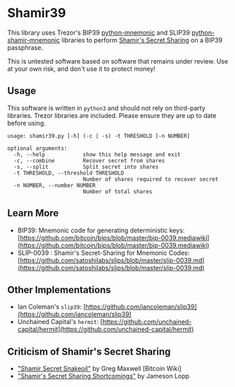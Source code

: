 # Shamir39

This library uses Trezor's BIP39 [python-mnemonic](https://github.com/trezor/python-mnemonic) and SLIP39 [python-shamir-mnemonic](https://github.com/trezor/python-shamir-mnemonic) libraries to perform [Shamir's Secret Sharing](https://en.wikipedia.org/wiki/Shamir's_Secret_Sharing) on a BIP39 passphrase.

This is untested software based on software that remains under review. Use at your own risk, and don't use it to protect money!

## Usage

This software is written in `python3` and should not rely on third-party libraries. Trezor libraries are included. Please ensure they are up to date before using.

```
usage: shamir39.py [-h] (-c | -s) -t THRESHOLD [-n NUMBER]

optional arguments:
  -h, --help            show this help message and exit
  -c, --combine         Recover secret from shares
  -s, --split           Split secret into shares
  -t THRESHOLD, --threshold THRESHOLD
                        Number of shares required to recover secret
  -n NUMBER, --number NUMBER
                        Number of total shares
```

## Learn More

* BIP39: Mnemonic code for generating deterministic keys: [https://github.com/bitcoin/bips/blob/master/bip-0039.mediawiki](https://github.com/bitcoin/bips/blob/master/bip-0039.mediawiki)
* SLIP-0039 : Shamir's Secret-Sharing for Mnemonic Codes: [https://github.com/satoshilabs/slips/blob/master/slip-0039.md](https://github.com/satoshilabs/slips/blob/master/slip-0039.md)

## Other Implementations

* Ian Coleman's `slip39`: [https://github.com/iancoleman/slip39](https://github.com/iancoleman/slip39)
* Unchained Capital's `hermit`: [https://github.com/unchained-capital/hermit](https://github.com/unchained-capital/hermit)

## Criticism of Shamir's Secret Sharing

* ["Shamir Secret Snakeoil"](https://en.bitcoin.it/wiki/Shamir_Secret_Snakeoil) by Greg Maxwell [Bitcoin Wiki]
* ["Shamir's Secret Sharing Shortcomings"](https://blog.keys.casa/shamirs-secret-sharing-security-shortcomings/) by Jameson Lopp
